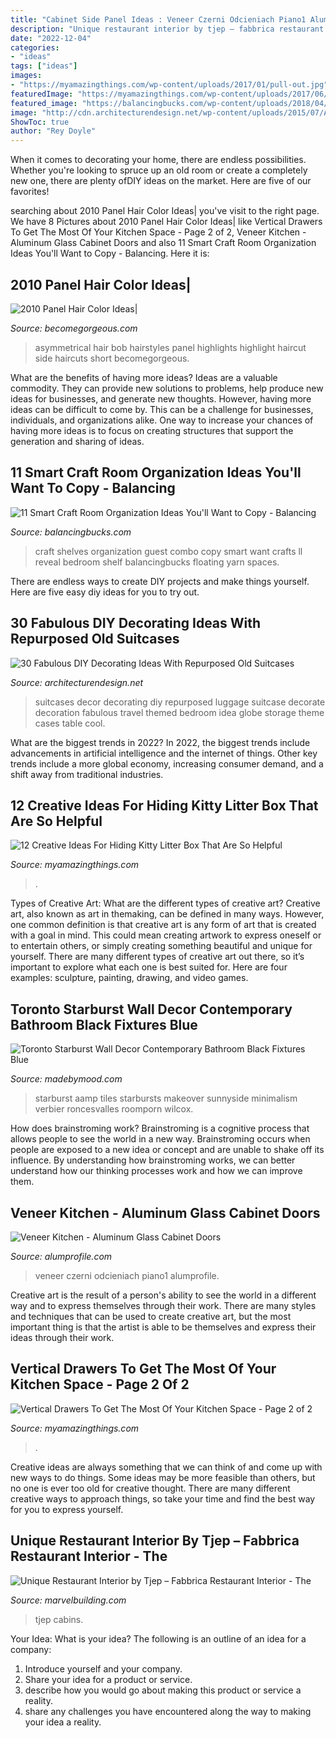 ```yaml
---
title: "Cabinet Side Panel Ideas : Veneer Czerni Odcieniach Piano1 Alumprofile"
description: "Unique restaurant interior by tjep – fabbrica restaurant interior"
date: "2022-12-04"
categories:
- "ideas"
tags: ["ideas"]
images:
- "https://myamazingthings.com/wp-content/uploads/2017/01/pull-out.jpg"
featuredImage: "https://myamazingthings.com/wp-content/uploads/2017/06/kitty-box-13.jpg"
featured_image: "https://balancingbucks.com/wp-content/uploads/2018/04/Shelf-Wall-in-Craft-Room-min.jpg"
image: "http://cdn.architecturendesign.net/wp-content/uploads/2015/07/AD-Old-Suitcases-Decor-18.jpg"
ShowToc: true
author: "Rey Doyle"
---
```



When it comes to decorating your home, there are endless possibilities. Whether you're looking to spruce up an old room or create a completely new one, there are plenty ofDIY ideas on the market. Here are five of our favorites!

	

		
searching about 2010 Panel Hair Color Ideas| you've visit to the right page. We have 8 Pictures about 2010 Panel Hair Color Ideas| like Vertical Drawers To Get The Most Of Your Kitchen Space - Page 2 of 2, Veneer Kitchen - Aluminum Glass Cabinet Doors and also 11 Smart Craft Room Organization Ideas You&#039;ll Want to Copy - Balancing. Here it is:
		
    
## 2010 Panel Hair Color Ideas|

<img loading=lazy src="http://static.becomegorgeous.com/img/arts/2010/Jul/16/2432/dhdhfhf.jpg" onerror="this.onerror=null;this.src='https://tse1.mm.bing.net/th?id=OIP.N--IqmlMdaMNsCYBeFB-jwHaKd&amp;pid=15.1';" alt="2010 Panel Hair Color Ideas|">

_Source: becomegorgeous.com_

>asymmetrical hair bob hairstyles panel highlights highlight haircut side haircuts short becomegorgeous. 

	

What are the benefits of having more ideas?
Ideas are a valuable commodity. They can provide new solutions to problems, help produce new ideas for businesses, and generate new thoughts. However, having more ideas can be difficult to come by. This can be a challenge for businesses, individuals, and organizations alike. One way to increase your chances of having more ideas is to focus on creating structures that support the generation and sharing of ideas.

    
## 11 Smart Craft Room Organization Ideas You&#039;ll Want To Copy - Balancing

<img loading=lazy src="https://balancingbucks.com/wp-content/uploads/2018/04/Shelf-Wall-in-Craft-Room-min.jpg" onerror="this.onerror=null;this.src='https://tse4.mm.bing.net/th?id=OIP.77MBXjxAkXvHBwuwo0hzcAHaKs&amp;pid=15.1';" alt="11 Smart Craft Room Organization Ideas You&#039;ll Want to Copy - Balancing">

_Source: balancingbucks.com_

>craft shelves organization guest combo copy smart want crafts ll reveal bedroom shelf balancingbucks floating yarn spaces. 

	

There are endless ways to create DIY projects and make things yourself. Here are five easy diy ideas for you to try out.

    
## 30 Fabulous DIY Decorating Ideas With Repurposed Old Suitcases

<img loading=lazy src="http://cdn.architecturendesign.net/wp-content/uploads/2015/07/AD-Old-Suitcases-Decor-18.jpg" onerror="this.onerror=null;this.src='https://tse3.mm.bing.net/th?id=OIP.YJRZxwZMXK32rv2SYXByBgHaJ4&amp;pid=15.1';" alt="30 Fabulous DIY Decorating Ideas With Repurposed Old Suitcases">

_Source: architecturendesign.net_

>suitcases decor decorating diy repurposed luggage suitcase decorate decoration fabulous travel themed bedroom idea globe storage theme cases table cool. 

	

What are the biggest trends in 2022?
In 2022, the biggest trends include advancements in artificial intelligence and the internet of things. Other key trends include a more global economy, increasing consumer demand, and a shift away from traditional industries.

    
## 12 Creative Ideas For Hiding Kitty Litter Box That Are So Helpful

<img loading=lazy src="https://myamazingthings.com/wp-content/uploads/2017/06/kitty-box-13.jpg" onerror="this.onerror=null;this.src='https://tse2.mm.bing.net/th?id=OIP.Yvp7vOdR9V8EyfI-htxBQQHaJ4&amp;pid=15.1';" alt="12 Creative Ideas For Hiding Kitty Litter Box That Are So Helpful">

_Source: myamazingthings.com_

>. 

	

Types of Creative Art: What are the different types of creative art?
Creative art, also known as art in themaking, can be defined in many ways. However, one common definition is that creative art is any form of art that is created with a goal in mind. This could mean creating artwork to express oneself or to entertain others, or simply creating something beautiful and unique for yourself. There are many different types of creative art out there, so it’s important to explore what each one is best suited for. Here are four examples: sculpture, painting, drawing, and video games.

    
## Toronto Starburst Wall Decor Contemporary Bathroom Black Fixtures Blue

<img loading=lazy src="https://madebymood.com/wp-content/uploads/2019/06/Starburst-Wall-Decor-Contemporary-Bathroom-White-Drop-in-Bath-Tub-And-Flat-Panel-Cabinets-Black-Fixtures-Blue-Patterned-Floor-Tile-Wall-Flat-Panel-Cabinets-Flo.jpg" onerror="this.onerror=null;this.src='https://tse1.mm.bing.net/th?id=OIP.17zFVnZWb_D839Oc3CklZwHaLH&amp;pid=15.1';" alt="Toronto Starburst Wall Decor Contemporary Bathroom Black Fixtures Blue">

_Source: madebymood.com_

>starburst aamp tiles starbursts makeover sunnyside minimalism verbier roncesvalles roomporn wilcox. 

	

How does brainstroming work?
Brainstroming is a cognitive process that allows people to see the world in a new way. Brainstroming occurs when people are exposed to a new idea or concept and are unable to shake off its influence. By understanding how brainstroming works, we can better understand how our thinking processes work and how we can improve them.

    
## Veneer Kitchen - Aluminum Glass Cabinet Doors

<img loading=lazy src="http://alumprofile.com/wp-content/uploads/2020/05/piano1-1024x683.jpg" onerror="this.onerror=null;this.src='https://tse4.mm.bing.net/th?id=OIP.3uwRGTDvgrcf_JUWRg2rNAHaE8&amp;pid=15.1';" alt="Veneer Kitchen - Aluminum Glass Cabinet Doors">

_Source: alumprofile.com_

>veneer czerni odcieniach piano1 alumprofile. 

	

Creative art is the result of a person's ability to see the world in a different way and to express themselves through their work. There are many styles and techniques that can be used to create creative art, but the most important thing is that the artist is able to be themselves and express their ideas through their work.

    
## Vertical Drawers To Get The Most Of Your Kitchen Space - Page 2 Of 2

<img loading=lazy src="https://myamazingthings.com/wp-content/uploads/2017/01/pull-out.jpg" onerror="this.onerror=null;this.src='https://tse3.mm.bing.net/th?id=OIP.6lSZtf_5BKsvQRHFYsSUkwHaLH&amp;pid=15.1';" alt="Vertical Drawers To Get The Most Of Your Kitchen Space - Page 2 of 2">

_Source: myamazingthings.com_

>. 

	

Creative ideas are always something that we can think of and come up with new ways to do things. Some ideas may be more feasible than others, but no one is ever too old for creative thought. There are many different creative ways to approach things, so take your time and find the best way for you to express yourself.

    
## Unique Restaurant Interior By Tjep – Fabbrica Restaurant Interior - The

<img loading=lazy src="https://www.marvelbuilding.com/wp-content/uploads/2011/12/train-cabins-of-Unique-Restaurant-Interior-by-Tjep.jpg" onerror="this.onerror=null;this.src='https://tse1.mm.bing.net/th?id=OIP.Km2IaW02A7qkFunPctTIWQHaFE&amp;pid=15.1';" alt="Unique Restaurant Interior by Tjep – Fabbrica Restaurant Interior - The">

_Source: marvelbuilding.com_

>tjep cabins. 

	

Your Idea: What is your idea?
The following is an outline of an idea for a company:
1. Introduce yourself and your company.
2. Share your idea for a product or service.
3. describe how you would go about making this product or service a reality.
4. share any challenges you have encountered along the way to making your idea a reality.

